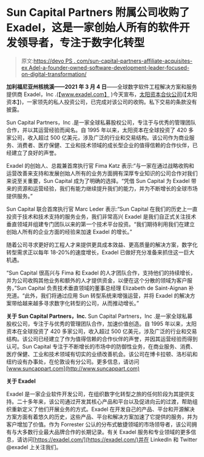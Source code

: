 # Sun Capital Partners 附属公司收购了 Exadel，这是一家创始人所有的软件开发领导者，专注于数字化转型

> 原文:[https://devo PS . com/sun-capital-partners-affiliate-acquisites-ex Adel-a-founder-owned-software-development-leader-focused-on-digital-transformation/](https://devops.com/sun-capital-partners-affiliate-acquires-exadel-a-founder-owned-software-development-leader-focused-on-digital-transformation/)

**加利福尼亚州核桃溪——2021 年 3 月 4 日**——全球数字软件工程解决方案和服务提供商 Exadel，Inc .(【www.exadel.com】 )今天宣布，[太阳资本合伙公司](https://suncappart.com/)(【太阳资本】)，一家领先的私人投资公司，已完成对该公司的收购。私下交易的条款没有披露。

Sun Capital Partners，Inc .是一家全球私募股权公司，专注于与优秀的管理团队合作，并以其运营经验而闻名。自 1995 年以来，太阳资本在全球投资了 420 多家公司，收入超过 500 亿美元，涉及广泛的行业和交易结构。该公司作为商业服务、消费者、医疗保健、工业和技术领域的成长型企业的值得信赖的合作伙伴，已经建立了良好的声誉。

Exadel 的创始人、总裁兼首席执行官 Fima Katz 表示:“与一家在通过战略收购和运营改善来支持和发展创始人所有的业务方面拥有深厚专业知识的公司合作对我们来说至关重要，Sun Capital 成为了明确的选择。“凭借 Sun Capital 为 Exadel 带来的资源和运营经验，我们有能力继续提升我们的能力，并为不断增长的全球市场提供服务。”

Sun Capital 联合首席执行官 Marc Leder 表示:“Sun Capital 在我们的历史上一直投资于技术和技术支持的服务业务，我们非常高兴 Exadel 是我们自正式关注技术垂直领域并组建专门团队以来的第一个技术平台投资。“我们期待利用我们在建立创始人所有的企业方面的经验来加速 Exadel 的增长。”

随着公司寻求更好的工程人才来提供更具成本效益、更高质量的解决方案，数字化转型需求正以每年 18-20%的速度增长，Exadel 已做好充分准备来抓住这一巨大机遇。

“Sun Capital 很高兴与 Fima 和 Exadel 的人才团队合作，支持他们的持续增长，并为公司收购其他业务和额外的人才提供资金，以便在这个分散的领域为客户服务，”Sun Capital 负责技术垂直领域的董事总经理 Elizabeth de Saint-Aignan 补充道。“此外，我们将通过应用 Sun 转型系统来增强运营，并将 Exadel 的解决方案带给越来越多寻求数字化转型的公司，从而推动增长。”

**关于 Sun Capital Partners，Inc.**
Sun Capital Partners，Inc .是一家全球私募股权公司，专注于与优秀的管理团队合作，加速价值创造。自 1995 年以来，太阳资本在全球投资了 420 多家公司，收入超过 500 亿美元，涉及广泛的行业和交易结构。该公司已经建立了作为值得信赖的合作伙伴的声誉，并因其运营经验而得到认可。Sun Capital 专注于不断增长的市场中的防御性业务，在商业服务、消费、医疗保健、工业和技术领域有切实的业绩改善机会。该公司在博卡拉顿、洛杉矶和纽约设有办事处，在伦敦设有分公司。更多信息，请访问[www.suncappart.com](http://www.suncappart.com)

**关于 Exadel**

Exadel 是一家企业软件开发公司，在组织数字化转型之旅的任何阶段为其提供支持。二十多年来，该公司通过开发其核心产品和平台以及促进向云的过渡，帮助组织重新定义了他们开展业务的方式。Exadel 在开发自己的产品、平台和开源解决方案方面有着悠久的历史，这些产品、平台和解决方案加速了它提供的服务，并为客户增加了价值。作为 Forrester 公认的分布式敏捷领域的市场领导者，该公司拥有与大多数行业最大品牌合作的长期记录。有关 Exadel 服务和专业领域的更多信息，请访问[https://exadel.com/](https://exadel.com/)并在 LinkedIn 和 Twitter @exadel 上关注我们。